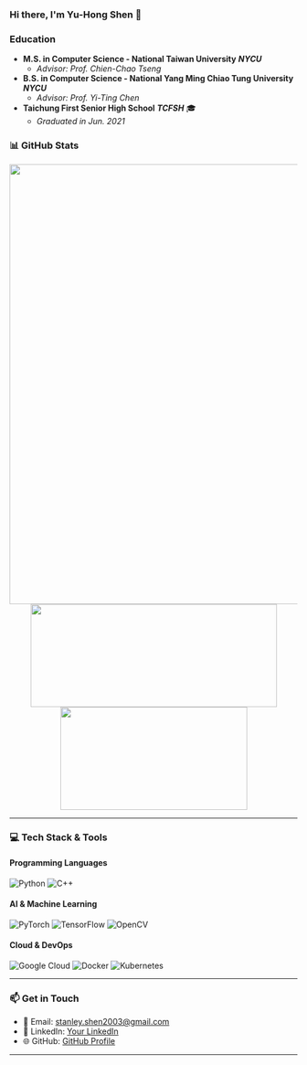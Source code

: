 ### Hi there, I'm Yu-Hong Shen 👋

### Education
- **M.S. in Computer Science  - National Taiwan University** ***NYCU***
  - *Advisor: Prof. Chien-Chao Tseng*
- **B.S. in Computer Science - National Yang Ming Chiao Tung University** ***NYCU***
  - *Advisor: Prof. Yi-Ting Chen*
- **Taichung First Senior High School** ***TCFSH*** 🎓
  - *Graduated in Jun. 2021*

### 📊 GitHub Stats
<div align="center">
  <img width="770em" src="https://github-profile-summary-cards.vercel.app/api/cards/profile-details?username=stanleyshen2003&show_icons=true&theme=tokyonight" />
</div>
<div align="center">
  <img height="180em" width="431em" src="https://github-readme-stats.vercel.app/api?username=stanleyshen2003&show_icons=true&theme=tokyonight" />
  <img height="180em" width="327em" src="https://github-readme-stats.vercel.app/api/top-langs/?username=stanleyshen2003&layout=compact&theme=tokyonight" />
</div>

---

### 💻 Tech Stack & Tools

#### **Programming Languages**
![Python](https://img.shields.io/badge/Python-3776AB?style=for-the-badge&logo=python&logoColor=white)
![C++](https://img.shields.io/badge/C++-00599C?style=for-the-badge&logo=c%2B%2B&logoColor=white)

#### **AI & Machine Learning**
![PyTorch](https://img.shields.io/badge/PyTorch-EE4C2C?style=for-the-badge&logo=pytorch&logoColor=white)
![TensorFlow](https://img.shields.io/badge/TensorFlow-FF6F00?style=for-the-badge&logo=tensorflow&logoColor=white)
![OpenCV](https://img.shields.io/badge/OpenCV-5C3EE8?style=for-the-badge&logo=opencv&logoColor=white)

#### **Cloud & DevOps**
![Google Cloud](https://img.shields.io/badge/Google_Cloud-4285F4?style=for-the-badge&logo=google-cloud&logoColor=white)
![Docker](https://img.shields.io/badge/Docker-2496ED?style=for-the-badge&logo=docker&logoColor=white)
![Kubernetes](https://img.shields.io/badge/Kubernetes-326CE5?style=for-the-badge&logo=kubernetes&logoColor=white)



---

### 📫 Get in Touch
- 📩 Email: stanley.shen2003@gmail.com
- 💼 LinkedIn: [Your LinkedIn](https://www.linkedin.com/in/YOUR_LINKEDIN/)
- 🌐 GitHub: [GitHub Profile](https://github.com/stanleyshen2003)

---
